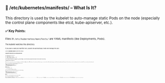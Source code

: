 #### 📁 /etc/kubernetes/manifests/ – What Is It?
<small>This directory is used by the kubelet to auto-manage static Pods on the node (especially the control plane components like etcd, kube-apiserver, etc.).<small>
#### ✅ Key Points:
<small>Files in `/etc/kubernetes/manifests/` are YAML manifests (like Deployments, Pods).<small>

<small>The kubelet watches this directory.<small>

<small>If you place a valid pod manifest here, kubelet will automatically create and manage the pod.<small>

<small>Used in **kubeadm-based** Kubernetes setups.<small>

#### Typical files found there on a control plane node:
```
/etc/kubernetes/manifests/
├── etcd.yaml
├── kube-apiserver.yaml
├── kube-controller-manager.yaml
└── kube-scheduler.yaml
```
<small>So if you want to modify etcd configuration (e.g., add new flags), you'd edit etcd.yaml, and kubelet will restart the etcd Pod with the new config.<small>

#### 🔍 Reading etcd Content in Kubernetes

Kubernetes stores its entire cluster state in etcd, including resources like Pods, ConfigMaps, Secrets, RBAC, and more. You can directly read this data using `etcdctl` from inside the etcd Pod (usually running as a static Pod on the control plane node).
Prerequisites:
You must have access to the control plane node.
etcd is secured with TLS, so you need to provide certificate paths.

`kubectl` access with sufficient privileges.
Example: Get list of keys in etcd
```
kubectl -n kube-system exec -it etcd-<NODE_NAME> -- \
etcdctl \
--endpoints=https://127.0.0.1:2379 \
--cacert=/etc/kubernetes/pki/etcd/ca.crt \
--cert=/etc/kubernetes/pki/etcd/server.crt \
--key=/etc/kubernetes/pki/etcd/server.key \
get / --prefix --keys-only
```
📝 ***What this does***:

`--prefix` gets all keys under `/`.

`--keys-only` shows only key names (no values).

Helps explore etcd structure.
Read specific value (e.g. cluster-admin binding)
```
kubectl -n kube-system exec -it etcd-<NODE_NAME> -- \
etcdctl \
--endpoints=https://127.0.0.1:2379 \
--cacert=/etc/kubernetes/pki/etcd/ca.crt \
--cert=/etc/kubernetes/pki/etcd/server.crt \
--key=/etc/kubernetes/pki/etcd/server.key \
get /registry/clusterrolebindings/cluster-admin
```
📝 ***Notes***:

The output is stored in Protobuf format and not human-readable.

This is the raw form of what Kubernetes uses internally.

**Common etcd Key Prefixes in Kubernetes :**
| Resource Type       | etcd Key Prefix                  |
| ------------------- | -------------------------------- |
| Pods                | `/registry/pods/`                |
| ConfigMaps          | `/registry/configmaps/`          |
| Secrets             | `/registry/secrets/`             |
| ClusterRoles        | `/registry/clusterroles/`        |
| ClusterRoleBindings | `/registry/clusterrolebindings/` |


